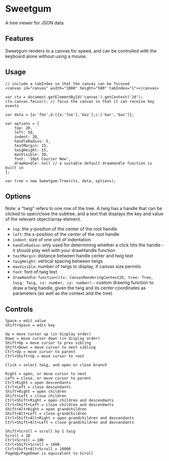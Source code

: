 # Sweetgum

A tree viewer for JSON data

## Features

Sweetgum renders to a canvas for speed, and can be controlled with the keyboard alone without using a mouse.

## Usage

    // include a tabIndex so that the canvas can be focused
    <canvas id="canvas" width="1000" height="500" tabIndex="1"></canvas>
    
    var ctx = document.getElementById('canvas').getContext('2d');
    ctx.canvas.focus(); // focus the canvas so that it can receive key events
    
    var data = {a:'foo',b:[{a:'foo'},'baz'],c:['bar','baz']};
    
    var options = {
    	top: 20,
    	left: 50,
    	indent: 20,
    	handleRadius: 5,
    	textMargin: 15,
    	twigHeight: 15,
    	maxVisible: 30,
    	font: '10pt Courier New',
    	drawHandle: null // a suitable default drawHandle function is built in
    };
    
    var tree = new Sweetgum.Tree(ctx, data, options);

## Options

Note: a "twig" refers to one row of the tree.  A twig has a handle that can be clicked to open/close the subtree, and a text that displays the key and value of the relevant object/array element.
    
- `top`: the y-position of the center of the root handle
- `left`: the x-position of the center of the root handle
- `indent`: size of one unit of indentation
- `handleRadius`: only used for determining whether a click hits the handle - it should play well with your drawHandle function
- `textMargin`: distance between handle center and twig text
- `twigHeight`: vertical spacing between twigs
- `maxVisible`: number of twigs to display, if canvas size permits
- `font`: font of twig text
- `drawHandle`: `function(ctx: CanvasRenderingContext2D, tree: Tree, twig: Twig, cx: number, cy: number)` - custom drawing function to draw a twig handle, given the twig and its center coordinates as parameters (as well as the context and the tree)

## Controls

    Space = edit value
    Shift+Space = edit key
    
    Up = move cursor up (in display order)
    Down = move cursor down (in display order)
    Shift+Up = move cursor to prev sibling
    Shift+Down = move cursor to next sibling
    Ctrl+Up = move cursor to parent
    Ctrl+Shift+Up = move cursor to root
    
    Click = select twig, and open or close branch
    
    Right = open, or move cursor to next
    Left = close, or move cursor to parent
    Ctrl+Right = open descendants
    Ctrl+Left = close descendants
    Shift+Right = open children
    Shift+Left = close children
    Ctrl+Shift+Right = open children and descendants
    Ctrl+Shift+Left = close children and descendants
    Shift+Alt+Right = open grandchildren
    Shift+Alt+Left = close grandchildren
    Ctrl+Shift+Alt+Right = open grandchildren and descendants
    Ctrl+Shift+Alt+Left = close grandchildren and descendants
    
    Shift+Scroll = scroll by 1 twig
    Scroll = 10
    Ctrl+Scroll = 100
    Ctrl+Shift+Scroll = 1000
    Ctrl+Shift+Alt+Scroll = 10000
    PageUp/PageDown is equivalent to Scroll
